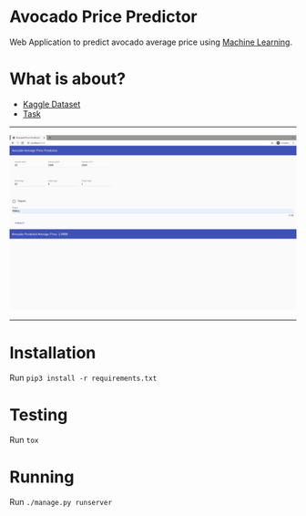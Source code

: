 # Avocado Price Predictor
Web Application to predict avocado average price using [Machine Learning](https://github.com/shaySirek/avocado-price-predictor-model).

# What is about? 
- [Kaggle Dataset](https://www.kaggle.com/neuromusic/avocado-prices)
- [Task](https://www.kaggle.com/neuromusic/avocado-prices/tasks?taskId=3524)

---
![website](website.png)

---
# Installation
Run `pip3 install -r requirements.txt`

# Testing
Run `tox`

# Running
Run `./manage.py runserver`
